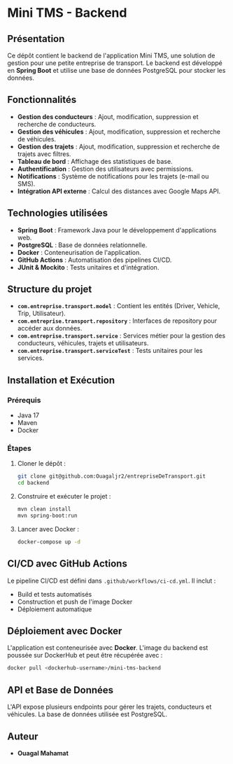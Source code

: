 # Mini TMS - Backend

## Présentation
Ce dépôt contient le backend de l'application Mini TMS, une solution de gestion pour une petite entreprise de transport. Le backend est développé en **Spring Boot** et utilise une base de données PostgreSQL pour stocker les données.

## Fonctionnalités

- **Gestion des conducteurs** : Ajout, modification, suppression et recherche de conducteurs.
- **Gestion des véhicules** : Ajout, modification, suppression et recherche de véhicules.
- **Gestion des trajets** : Ajout, modification, suppression et recherche de trajets avec filtres.
- **Tableau de bord** : Affichage des statistiques de base.
- **Authentification** : Gestion des utilisateurs avec permissions.
- **Notifications** : Système de notifications pour les trajets (e-mail ou SMS).
- **Intégration API externe** : Calcul des distances avec Google Maps API.

## Technologies utilisées

- **Spring Boot** : Framework Java pour le développement d'applications web.
- **PostgreSQL** : Base de données relationnelle.
- **Docker** : Conteneurisation de l'application.
- **GitHub Actions** : Automatisation des pipelines CI/CD.
- **JUnit & Mockito** : Tests unitaires et d'intégration.

## Structure du projet

- **`com.entreprise.transport.model`** : Contient les entités (Driver, Vehicle, Trip, Utilisateur).
- **`com.entreprise.transport.repository`** : Interfaces de repository pour accéder aux données.
- **`com.entreprise.transport.service`** : Services métier pour la gestion des conducteurs, véhicules, trajets et utilisateurs.
- **`com.entreprise.transport.serviceTest`** : Tests unitaires pour les services.

## Installation et Exécution
### Prérequis
- Java 17
- Maven
- Docker

### Étapes
1. Cloner le dépôt :
   ```sh
   git clone git@github.com:Ouagaljr2/entrepriseDeTransport.git
   cd backend
   ```
2. Construire et exécuter le projet :
   ```sh
   mvn clean install
   mvn spring-boot:run
   ```
3. Lancer avec Docker :
   ```sh
   docker-compose up -d
   ```

## CI/CD avec GitHub Actions
Le pipeline CI/CD est défini dans `.github/workflows/ci-cd.yml`. Il inclut :
- Build et tests automatisés
- Construction et push de l'image Docker
- Déploiement automatique

## Déploiement avec Docker
L'application est conteneurisée avec **Docker**. L'image du backend est poussée sur DockerHub et peut être récupérée avec :
```sh
docker pull <dockerhub-username>/mini-tms-backend
```

## API et Base de Données
L'API expose plusieurs endpoints pour gérer les trajets, conducteurs et véhicules. La base de données utilisée est PostgreSQL.

## Auteur
- **Ouagal Mahamat**
